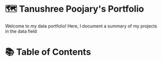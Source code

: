 # 🗺 Tanushree Poojary's Portfolio

Welcome to my data portfolio! Here, I document a summary of my projects in the data field

# 📚 Table of Contents

